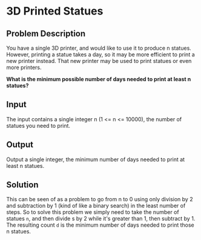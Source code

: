# 3D Printed Statues

## Problem Description

You have a single 3D printer, and would like to use it to produce n statues. However, printing a statue takes a day, so it may be more efficient to print a new printer instead. That new printer may be used to print statues or even more printers.

**What is the minimum possible number of days needed to print at least n statues?**


## Input

The input contains a single integer n (1 <= n <= 10000), the number of statues you need to print.

## Output

Output a single integer, the minimum number of days needed to print at least n statues.


## Solution

This can be seen of as a problem to go from n to 0 using only division by 2 and subtraction by 1 (kind of like a binary search) in the least number of steps. So to solve this problem we simply need to take the number of statues `n`, and then divide s by 2 while it's greater than 1, then subtract by 1. The resulting count `d` is the minimum number of days needed to print those n statues.
